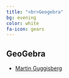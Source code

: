 ```yaml
---
title: "<br>Geogebra"
bg: evening
color: white
fa-icon: gears
---
```


## GeoGebra

- [Martin Guggisberg](https://tube.geogebra.org/mgje)

